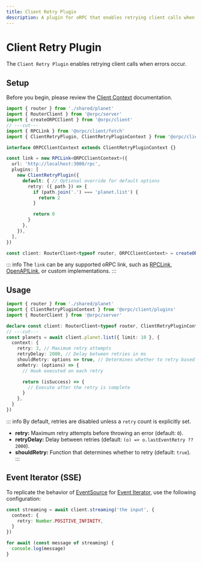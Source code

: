 ```yaml
---
title: Client Retry Plugin
description: A plugin for oRPC that enables retrying client calls when errors occur.
---
```


# Client Retry Plugin

The `Client Retry Plugin` enables retrying client calls when errors occur.

## Setup

Before you begin, please review the [Client Context](/docs/client/rpc-link#using-client-context) documentation.

```ts twoslash
import { router } from './shared/planet'
import { RouterClient } from '@orpc/server'
import { createORPCClient } from '@orpc/client'
// ---cut---
import { RPCLink } from '@orpc/client/fetch'
import { ClientRetryPlugin, ClientRetryPluginContext } from '@orpc/client/plugins'

interface ORPCClientContext extends ClientRetryPluginContext {}

const link = new RPCLink<ORPCClientContext>({
  url: 'http://localhost:3000/rpc',
  plugins: [
    new ClientRetryPlugin({
      default: { // Optional override for default options
        retry: ({ path }) => {
          if (path.join('.') === 'planet.list') {
            return 2
          }

          return 0
        }
      },
    }),
  ],
})

const client: RouterClient<typeof router, ORPCClientContext> = createORPCClient(link)
```

::: info
The `link` can be any supported oRPC link, such as [RPCLink](/docs/client/rpc-link), [OpenAPILink](/docs/openapi/client/openapi-link), or custom implementations.
:::

## Usage

```ts twoslash
import { router } from './shared/planet'
import { ClientRetryPluginContext } from '@orpc/client/plugins'
import { RouterClient } from '@orpc/server'

declare const client: RouterClient<typeof router, ClientRetryPluginContext>
// ---cut---
const planets = await client.planet.list({ limit: 10 }, {
  context: {
    retry: 3, // Maximum retry attempts
    retryDelay: 2000, // Delay between retries in ms
    shouldRetry: options => true, // Determines whether to retry based on the error
    onRetry: (options) => {
      // Hook executed on each retry

      return (isSuccess) => {
        // Execute after the retry is complete
      }
    },
  }
})
```

::: info
By default, retries are disabled unless a `retry` count is explicitly set.

- **retry:** Maximum retry attempts before throwing an error (default: `0`).
- **retryDelay:** Delay between retries (default: `(o) => o.lastEventRetry ?? 2000`).
- **shouldRetry:** Function that determines whether to retry (default: `true`).
  :::

## Event Iterator (SSE)

To replicate the behavior of [EventSource](https://developer.mozilla.org/en-US/docs/Web/API/EventSource) for [Event Iterator](/docs/event-iterator), use the following configuration:

```ts
const streaming = await client.streaming('the input', {
  context: {
    retry: Number.POSITIVE_INFINITY,
  }
})

for await (const message of streaming) {
  console.log(message)
}
```
